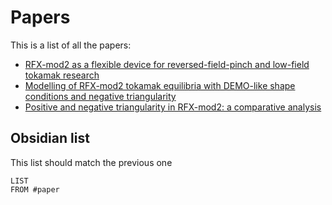# Papers
This is a list of all the papers:
- [RFX-mod2 as a flexible device for reversed-field-pinch and low-field tokamak research](/papers/rfx_mod2_flexible_device_rf_pinch_low_field_tokamak.md)
- [Modelling of RFX-mod2 tokamak equilibria with DEMO-like shape conditions and negative triangularity](/papers/rfx_mod2_equilibria_demo_shape_negative.md)
- [Positive and negative triangularity in RFX-mod2: a comparative analysis](papers/positive_negative_triangularity_rfx_mod2.md)


## Obsidian list
This list should match the previous one
```dataview
LIST 
FROM #paper
```
